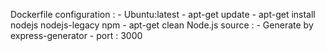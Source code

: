 Dockerfile configuration :
	- Ubuntu:latest
	- apt-get update
	- apt-get install nodejs nodejs-legacy npm
	- apt-get clean
Node.js source :
	- Generate by express-generator
	- port : 3000

